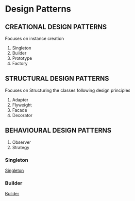 # Design Patterns

## CREATIONAL DESIGN PATTERNS

Focuses on instance creation

1. Singleton
2. Builder
3. Prototype
4. Factory

## STRUCTURAL DESIGN PATTERNS

Focuses on Structuring the classes following design principles

1. Adapter
2. Flyweight
3. Facade
4. Decorator

## BEHAVIOURAL DESIGN PATTERNS

1. Observer
2. Strategy

### Singleton

[Singleton](./src/main/java/com/example/singleton/README.md "singleton readme")

### Builder

[Builder](./src/main/java/com/example/builder/README.md "Builder readme")
